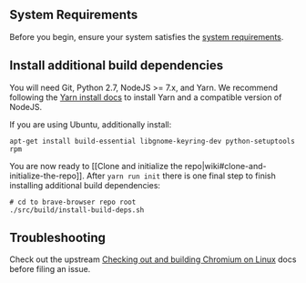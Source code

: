## System Requirements

Before you begin, ensure your system satisfies the [system requirements](https://chromium.googlesource.com/chromium/src/+/lkcr/docs/linux_build_instructions.md#system-requirements).

## Install additional build dependencies

You will need Git, Python 2.7, NodeJS >= 7.x, and Yarn. We recommend following the [Yarn install docs](https://yarnpkg.com/lang/en/docs/install/) to install Yarn and a compatible version of NodeJS.

If you are using Ubuntu, additionally install:

```
apt-get install build-essential libgnome-keyring-dev python-setuptools rpm
```

You are now ready to [[Clone and initialize the repo|wiki#clone-and-initialize-the-repo]]. After `yarn run init` there is one final step to finish installing additional build dependencies:

```
# cd to brave-browser repo root
./src/build/install-build-deps.sh
```

## Troubleshooting

Check out the upstream [Checking out and building Chromium on Linux](https://chromium.googlesource.com/chromium/src/+/lkcr/docs/linux_build_instructions.md) docs before filing an issue.